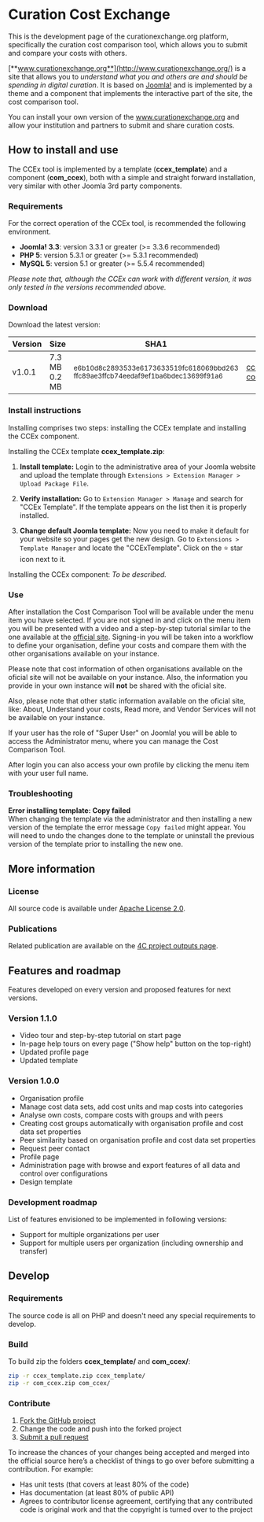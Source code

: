 Curation Cost Exchange
====

This is the development page of the curationexchange.org platform, specifically the curation cost comparison tool, which allows you to submit and compare your costs with others.

[**www.curationexchange.org**](http://www.curationexchange.org/) is a site that allows you to *understand what you and others are and should be spending in digital curation*. It is based on [Joomla!](http://www.joomla.org/) and is implemented by a theme and a component that implements the interactive part of the site, the cost comparison tool.

You can install your own version of the www.curationexchange.org and allow your institution and partners to submit and share curation costs.

## How to install and use

The CCEx tool is implemented by a template (**ccex_template**) and a component (**com_ccex**), both with a simple and straight forward installation, very similar with other Joomla 3rd party components.

### Requirements

For the correct operation of the CCEx tool, is recommended the following environment.
* **Joomla! 3.3**: version 3.3.1 or greater (>= 3.3.6 recommended)
* **PHP 5**: version 5.3.1 or greater (>= 5.3.1 recommended)
* **MySQL 5**: version 5.1 or greater (>= 5.5.4 recommended)

*Please note that, although the CCEx can work with different version, it was only tested in the versions recommended above.* 

### Download

Download the latest version:

| Version | Size   | SHA1                                                    | Download             |
|---------|--------|---------------------------------------------------------|----------------------|
| v1.0.1  | 7.3 MB<br>0.2 MB | <sub>e6b10d8c2893533e6173633519fc618069bbd263</sub><br><sub>ffc89ae3ffcb74eedaf9ef1ba6bdec13699f91a6</sub> |[ccex_template.zip](https://github.com/4cproject/ccex/releases/download/v1.0.1/ccex_template.zip)<br>[com_ccex.zip](https://github.com/4cproject/ccex/releases/download/v1.0.1/com_ccex.zip)|

### Install instructions
Installing comprises two steps: installing the CCEx template and installing the CCEx component.

Installing the CCEx template **ccex_template.zip**:

 1. **Install template:** Login to the administrative area of your Joomla website and upload the template through `Extensions > Extension Manager > Upload Package File`.

 2. **Verify installation:** Go to `Extension Manager > Manage` and search for "CCEx Template". If the template appears on the list then it is properly installed. 

 3. **Change default Joomla template:** Now you need to make it default for your website so your pages get the new design. Go to `Extensions > Template Manager` and locate the "CCExTemplate". Click on the :star: star icon next to it.  

Installing the CCEx component:
*To be described.*


### Use
After installation the Cost Comparison Tool will be available under the menu item you have selected. If you are not signed in and click on the menu item you will be presented with a video and a step-by-step tutorial similar to the one available at the [official site](http://www.curationexchange.org/compare-costs). Signing-in you will be taken into a workflow to define your organisation, define your costs and compare them with the other organisations available on your instance.

Please note that cost information of othen organisations available on the oficial site will not be available on your instance. Also, the information you provide in your own instance will **not** be shared with the oficial site.

Also, please note that other static information available on the oficial site, like: About, Understand your costs, Read more, and Vendor Services will not be available on your instance.

If your user has the role of "Super User" on Joomla! you will be able to access the Administrator menu, where you can manage the Cost Comparison Tool.

After login you can also access your own profile by clicking the menu item with your user full name.

### Troubleshooting

**Error installing template: Copy failed**<br>
When changing the template via the administrator and then installing a new version of the template the error message `Copy failed` might appear. You will need to undo the changes done to the template or uninstall the previous version of the template prior to installing the new one.

## More information

### License
All source code is available under [Apache License 2.0](http://www.apache.org/licenses/LICENSE-2.0). 

### Publications
Related publication are available on the [4C project outputs page](http://www.curationexchange.org/read-more/67-4c-project-outputs).

## Features and roadmap
Features developed on every version and proposed features for next versions.

### Version 1.1.0
* Video tour and step-by-step tutorial on start page
* In-page help tours on every page ("Show help" button on the top-right)
* Updated profile page
* Updated template

### Version 1.0.0
* Organisation profile
* Manage cost data sets, add cost units and map costs into categories
* Analyse own costs, compare costs with groups and with peers
* Creating cost groups automatically with organisation profile and cost data set properties
* Peer similarity based on organisation profile and cost data set properties
* Request peer contact
* Profile page
* Administration page with browse and export features of all data and control over configurations
* Design template

### Development roadmap
List of features envisioned to be implemented in following versions:
* Support for multiple organizations per user
* Support for multiple users per organization (including ownership and transfer)

## Develop

### Requirements

The source code is all on PHP and doesn't need any special requirements to develop.

### Build

To build zip the folders **ccex_template/** and **com_ccex/**:
```bash
zip -r ccex_template.zip ccex_template/
zip -r com_ccex.zip com_ccex/
```

### Contribute
1. [Fork the GitHub project](https://help.github.com/articles/fork-a-repo)
2. Change the code and push into the forked project
3. [Submit a pull request](https://help.github.com/articles/using-pull-requests)

To increase the chances of your changes being accepted and merged into the official source here’s a checklist of things to go over before submitting a contribution. For example:
* Has unit tests (that covers at least 80% of the code)
* Has documentation (at least 80% of public API)
* Agrees to contributor license agreement, certifying that any contributed code is original work and that the copyright is turned over to the project

